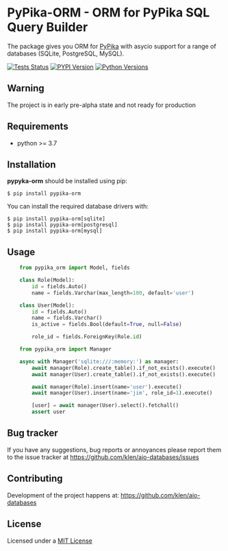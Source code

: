 # PyPika-ORM - ORM for PyPika SQL Query Builder

The package gives you ORM for [PyPika](https://github.com/kayak/pypika) with
asycio support for a range of databases (SQLite, PostgreSQL, MySQL).

[![Tests Status](https://github.com/klen/pypika-orm/workflows/tests/badge.svg)](https://github.com/klen/pypika-orm/actions)
[![PYPI Version](https://img.shields.io/pypi/v/pypika-orm)](https://pypi.org/project/pypika-orm/)
[![Python Versions](https://img.shields.io/pypi/pyversions/pypika-orm)](https://pypi.org/project/pypika-orm/)


## Warning

The project is in early pre-alpha state and not ready for production

## Requirements

* python >= 3.7

## Installation

**pypyka-orm** should be installed using pip:

```shell
$ pip install pypika-orm
```

You can install the required database drivers with:

```shell
$ pip install pypika-orm[sqlite]
$ pip install pypika-orm[postgresql]
$ pip install pypika-orm[mysql]
```

## Usage

```python
    from pypika_orm import Model, fields

    class Role(Model):
        id = fields.Auto()
        name = fields.Varchar(max_length=100, default='user')

    class User(Model):
        id = fields.Auto()
        name = fields.Varchar()
        is_active = fields.Bool(default=True, null=False)

        role_id = fields.ForeignKey(Role.id)

    from pypika_orm import Manager

    async with Manager('sqlite:///:memory:') as manager:
        await manager(Role).create_table().if_not_exists().execute()
        await manager(User).create_table().if_not_exists().execute()

        await manager(Role).insert(name='user').execute()
        await manager(User).insert(name='jim', role_id=1).execute()

        [user] = await manager(User).select().fetchall()
        assert user
```

## Bug tracker

If you have any suggestions, bug reports or annoyances please report them to
the issue tracker at https://github.com/klen/aio-databases/issues


## Contributing

Development of the project happens at: https://github.com/klen/aio-databases


## License

Licensed under a [MIT License](http://opensource.org/licenses/MIT)

